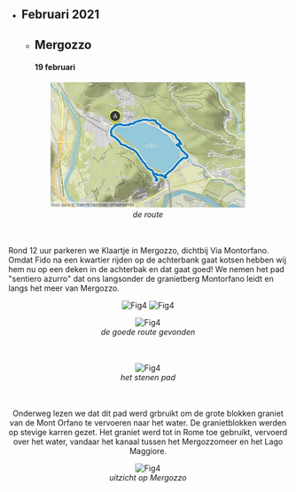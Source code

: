 * ## Februari 2021
  * ## Mergozzo
    #### 19 februari
 <p align="center"><img src="Wandelingen/foto1.jpg" alt="Fig1" width="70%"/><br>
<em> de route </em><br><br><br></p> 

Rond 12 uur parkeren we Klaartje in Mergozzo, dichtbij Via Montorfano. Omdat Fido na een kwartier rijden op de achterbank gaat kotsen hebben wij hem nu op een deken in de achterbak en dat gaat goed!
We nemen het pad "sentiero azurro" dat ons langsonder de granietberg Montorfano leidt en langs het meer van Mergozzo.

<div align="center">
 <img src="Wandelingen/foto2.jpg" alt="Fig4" width="30%"/>
 <img src="Wandelingen/foto3.jpg" alt="Fig4" width="30%"/>
<div>
<p align="center"><img src="Wandelingen/foto2.jpg" alt="Fig4" width="30%"/><br>
<em> de goede route gevonden </em><br><br><br></p>

<p align="center"><img src="Wandelingen/foto3.jpg" alt="Fig4" width="30%"/><br>
<em> het stenen pad </em><br><br><br></p>


Onderweg lezen we dat dit pad werd grbruikt om de grote blokken graniet van de Mont Orfano te vervoeren naar het water. 
De granietblokken werden op stevige karren gezet. Het graniet werd tot in Rome toe gebruikt, vervoerd over het water, 
vandaar het kanaal tussen het Mergozzomeer en het Lago Maggiore. 

<p align="center"><img src="Wandelingen/foto4.jpg" alt="Fig4" width="70%"/><br>
<em> uitzicht op Mergozzo </em><br><br><br></p>
